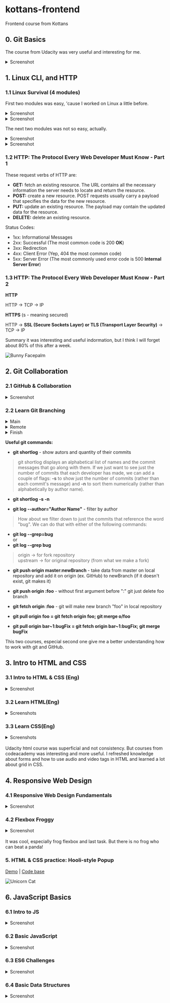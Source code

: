 # kottans-frontend
Frontend course from Kottans

## 0. Git Basics

The course from Udacity was very useful and interesting for me.
<details>
  <summary>Screenshot</summary>
  
  ![image of finished course on Udacity](images/Udacity-git-course.png)
  
</details>

## 1. Linux CLI, and HTTP
### 1.1 Linux Survival (4 modules)

First two modules was easy, 'cause I worked on Linux a little before.
<details>
    <summary>Screenshot</summary>
  
![Linux Susvival Quiz 1](task_linux_cli/quiz_1.png)

</details>
  
<details>
  <summary>Screenshot</summary>
  
![Linux Susvival Quiz 2](task_linux_cli/quiz_2.png)

</details>

The next two modules was not so easy, actually. 


<details>
    <summary>Screenshot</summary>
  
![Linux Susvival Quiz 3](task_linux_cli/quiz_3.png)

</details>
  
<details>
  <summary>Screenshot</summary>
  
![Linux Susvival Quiz 4](task_linux_cli/quiz_4.png)

</details>

### 1.2 HTTP: The Protocol Every Web Developer Must Know - Part 1

These request verbs of HTTP are:

* __GET:__ fetch an existing resource. The URL contains all the necessary information the server needs to locate and return the resource.
* __POST:__ create a new resource. POST requests usually carry a payload that specifies the data for the new resource.
* __PUT:__ update an existing resource. The payload may contain the updated data for the resource.
* __DELETE:__ delete an existing resource.

Status Codes:

* 1xx: Informational Messages
* 2xx: Successful (The most common code is 200 __OK__)
* 3xx: Redirection
* 4xx: Client Error (Yep, 404 the most common code)
* 5xx: Server Error (The most commonly used error code is 500 __Internal Server Error__)


### 1.3 HTTP: The Protocol Every Web Developer Must Know - Part 2

__HTTP__

HTTP -> TCP -> IP

__HTTPS__ (s - meaning secured)

HTTP -> __SSL (Secure Sockets Layer) or TLS (Transport Layer Security)__ -> TCP -> IP


Summary it was interesting and useful indormation, but I think I will forget about 80% of this after a week.
  
![Bunny Facepalm](images/Bunny-Facepalm.png)

## 2. Git Collaboration

### 2.1 GitHub & Collaboration

<details>
    <summary>Screenshot</summary>
  
![GitHub and Collaboration](task_git_collaboration/github_and_collaboration.png)

</details>

### 2.2 Learn Git Branching

<details>
    <summary>Main</summary>
  
![GitHub and Collaboration](task_git_collaboration/main.png)

</details>

<details>
    <summary>Remote</summary>
  
![GitHub and Collaboration](task_git_collaboration/remote.png)

</details>

<details>
    <summary>Finish</summary>
  
![GitHub and Collaboration](task_git_collaboration/finish.png)

</details>

__Useful git commands:__

* __git shortlog__ - show autors and quantity of their commits

 >git shortlog displays an alphabetical list of names and the commit messages that go along with them. If we just want to see just the number of commits that each developer has made, we can add a couple of flags: __-s__ to show just the number of commits (rather than each commit's message) and __-n__ to sort them numerically (rather than alphabetically by author name).

 * __git shortlog -s -n__


* __git log --author="Author Name"__ - filter by author

>How about we filter down to just the commits that reference the word "bug". We can do that with either of the following commands:

 * __git log --grep=bug__ <br>
 or
 * __git log --grep bug__

>origin -> for fork repository <br>
upstream -> for original repository (from what we make a fork)

* __git push origin master:newBranch__ - take data from master on local repository and add it on origin (ex. GitHub) to newBranch (if it doesn't exist, git makes it)

* __git push origin :foo__ - without first argument before ":" git just delete foo branch

* __git fetch origin :foo__ - git will make  new branch "foo" in local repository

* __git pull origin foo = git fetch origin foo; git merge o/foo__

* __git pull origin bar\~1:bugFix = git fetch origin bar\~1:bugFix; git merge bugFix__

This two courses, especial second one give me a better understanding how to work with git and GitHub. 

## 3. Intro to HTML and CSS

### 3.1 Intro to HTML & CSS (Eng)

<details>
    <summary>Screenshot</summary>
  
![GitHub and Collaboration](task_html_css_intro/udacity-html-css.png)

</details>

### 3.2 Learn HTML(Eng)

<details>
    <summary>Screenshots</summary>
  
![GitHub and Collaboration](task_html_css_intro/codeacademy-html-1.png)

![GitHub and Collaboration](task_html_css_intro/codeacademy-html-2.png)

</details>

### 3.3 Learn CSS(Eng)

<details>
    <summary>Screenshots</summary>
  
![GitHub and Collaboration](task_html_css_intro/codeacademy-css-1.png)

![GitHub and Collaboration](task_html_css_intro/codeacademy-css-2.png)

</details>
<br>
Udacity html course was superficial and not consistency. But courses from codeacademy was interesting and more useful. I refreshed knowledge about forms and how to use audio and video tags in HTML and learned a lot about grid in CSS.

## 4. Responsive Web Design

### 4.1 Responsive Web Design Fundamentals

<details>
    <summary>Screenshot</summary>
  
![Responsive Web Design Fundamentals](task_responsive_web_design/udacity-responsive.png)

</details>

### 4.2 Flexbox Froggy

<details>
    <summary>Screenshot</summary>
  
![Responsive Web Design Fundamentals](task_responsive_web_design/flex-box-froggy.png)

</details>
<br>
It was cool, especially frog flexbox and last task. But there is no frog who can beat a panda!

### 5. HTML & CSS practice: Hooli-style Popup

[Demo](https://weremite.github.io/html-css-popup/) | [Code base](https://github.com/WEremite/kottans-frontend/tree/main/task_html_css_popup)

![Unicorn Cat](images/unicorn-cat.jpg)

## 6. JavaScript Basics

### 6.1 Intro to JS

<details>
    <summary>Screenshot</summary>
  
![Udacity Intro to Js](task_js_basics/js-udacity.png)

</details>

### 6.2 Basic JavaScript

<details>
    <summary>Screenshot</summary>
  
![Basic JS](task_js_basics/basic-js-freecodecamp.png)

</details>

### 6.3 ES6 Challenges

<details>
    <summary>Screenshot</summary>
  
![ES6](task_js_basics/es6-freecodecamp.png)

</details>

### 6.4 Basic Data Structures

<details>
    <summary>Screenshot</summary>
  
![Basic Data Structure](task_js_basics/basic-data-structure-freecodecamp.png)

</details>